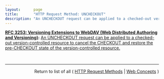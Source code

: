 ```yaml
---
layout:      page
title:       "HTTP Request Method: UNCHECKOUT"
description: "An UNCHECKOUT request can be applied to a checked-out version-controlled resource to cancel the CHECKOUT and restore the pre-CHECKOUT state of the version-controlled resource."
---
```


**[RFC 3253: Versioning Extensions to WebDAV (Web Distributed Authoring and Versioning)](/specs/IETF/RFC/3253 "This document specifies a set of methods, headers, and resource types that define the WebDAV (Web Distributed Authoring and Versioning) versioning extensions to the HTTP/1.1 protocol. WebDAV versioning will minimize the complexity of clients that are capable of interoperating with a variety of versioning repository managers, to facilitate widespread deployment of applications capable of utilizing the WebDAV Versioning services. WebDAV versioning includes automatic versioning for versioning-unaware clients, version history management, workspace management, baseline management, activity management, and URL namespace versioning."):** [An UNCHECKOUT request can be applied to a checked-out version-controlled resource to cancel the CHECKOUT and restore the pre-CHECKOUT state of the version-controlled resource.](http://tools.ietf.org/html/rfc3253#section-4.5 "Read documentation for HTTP Request Method &#34;UNCHECKOUT&#34;")

<br/>
<hr/>

<p style="text-align: right">Return to list of all ( <a href="../http-methods">HTTP Request Methods</a> | <a href="../">Web Concepts</a> )</p>